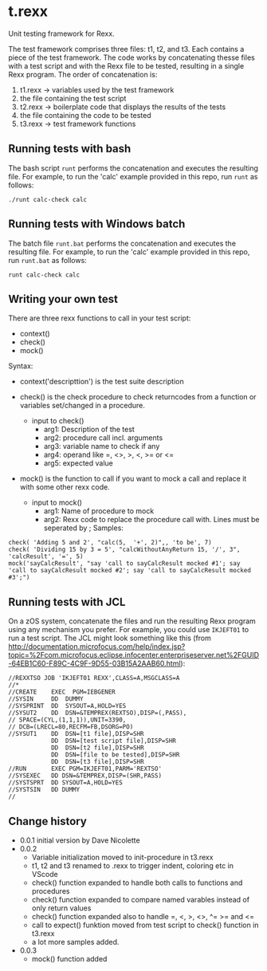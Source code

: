 # t.rexx

Unit testing framework for Rexx.

The test framework comprises three files: t1, t2, and t3. Each contains a piece of the test framework. The code works by concatenating thesse files with a test script and with the Rexx file to be tested, resulting in a single Rexx program. The order of concatenation is:

1. t1.rexx -> variables used by the test framework
1. the file containing the test script
1. t2.rexx -> boilerplate code that displays the results of the tests
1. the file containing the code to be tested
1. t3.rexx -> test framework functions

## Running tests with bash

The bash script ```runt``` performs the concatenation and executes the resulting file. For example, to run the 'calc' example provided in this repo, run ```runt``` as follows:

```shell
./runt calc-check calc
```

## Running tests with Windows batch

The batch file ```runt.bat``` performs the concatenation and executes the resulting file. For example, to run the 'calc' example provided in this repo, run ```runt.bat``` as follows:

```shell
runt calc-check calc
```
## Writing your own test
There are three rexx functions to call in your test script:
* context()
* check()
* mock()

Syntax:                                                                    
  * context('descripttion') is the test suite description                      

  * check() is the check procedure to check returncodes from a function or variables set/changed in a procedure.
    - input to check()   
      - arg1: Description of the test  
      - arg2: procedure call incl. arguments
      - arg3: variable name to check if any
      - arg4: operand like =, <>, >, <, >= or <=
      - arg5: expected value
  * mock() is the function to call if you want to mock a call and replace it with some other rexx code.
    - input to mock()
      - arg1: Name of procedure to mock
      - arg2: Rexx code to replace the procedure call with. Lines must be seperated by ;
  Samples:
```shell  
check( 'Adding 5 and 2', "calc(5,  '+', 2)",, 'to be', 7)
check( 'Dividing 15 by 3 = 5', "calcWithoutAnyReturn 15, '/', 3", 'calcResult', '=', 5)
mock('sayCalcResult', "say 'call to sayCalcResult mocked #1'; say 'call to sayCalcResult mocked #2'; say 'call to sayCalcResult mocked #3';")
```

## Running tests with JCL

On a zOS system, concatenate the files and run the resulting Rexx program using any mechanism you prefer. For example, you could use ```IKJEFT01``` to run a test script. The JCL might look something like this (from http://documentation.microfocus.com/help/index.jsp?topic=%2Fcom.microfocus.eclipse.infocenter.enterpriseserver.net%2FGUID-64EB1C60-F89C-4C9F-9D55-03B15A2AAB60.html):

```
//REXXTSO JOB 'IKJEFT01 REXX',CLASS=A,MSGCLASS=A
//* 
//CREATE    EXEC  PGM=IEBGENER 
//SYSIN     DD  DUMMY 
//SYSPRINT  DD  SYSOUT=A,HOLD=YES 
//SYSUT2    DD  DSN=&TEMPREX(REXTSO),DISP=(,PASS), 
// SPACE=(CYL,(1,1,1)),UNIT=3390, 
// DCB=(LRECL=80,RECFM=FB,DSORG=PO) 
//SYSUT1    DD  DSN=[t1 file],DISP=SHR
            DD  DSN=[test script file],DISP=SHR
            DD  DSN=[t2 file],DISP=SHR
            DD  DSN=[file to be tested],DISP=SHR
            DD  DSN=[t3 file],DISP=SHR
//RUN       EXEC PGM=IKJEFT01,PARM='REXTSO' 
//SYSEXEC   DD DSN=&TEMPREX,DISP=(SHR,PASS) 
//SYSTSPRT  DD SYSOUT=A,HOLD=YES 
//SYSTSIN   DD DUMMY
// 
```
 
## Change history
* 0.0.1 initial version by Dave Nicolette
* 0.0.2 
  - Variable initialization moved to init-procedure in t3.rexx
  - t1, t2 and t3 renamed to .rexx to trigger indent, coloring etc in VScode
  - check() function expanded to handle both calls to functions and procedures
  - check() function expanded to compare named varables instead of only return values
  - check() function expanded also to handle =, <, >, <>, ^= >= and <=
  - call to expect() funktion moved from test script to check() function in t3.rexx
  - a lot more samples added.
* 0.0.3
  - mock() function added
